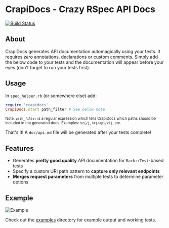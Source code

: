 # CrapiDocs - Crazy RSpec API Docs

[![Build Status](https://travis-ci.org/mikejholly/crapidocs.svg?branch=master)](https://travis-ci.org/mikejholly/crapidocs)

## About

CrapiDocs generates API documentation automagically using your tests. It requires _zero_
annotations, declarations or custom comments. Simply add the below code to your tests and the
documentation will appear before your eyes (don't forget to run your tests first).

## Usage

In `spec_helper.rb` (or somewhere else) add:

```ruby
require 'crapidocs'
CrapiDocs.start path_filter # See below note
```

<small>Note: `path_filter` is a regular expression which tells CrapiDocs which paths should be
included in the generated docs. Examples: `%r{/}`, `%r{/api/v1}`, etc.</small>

That's it! A `doc/api.md` file will be generated after your tests complete!

## Features

* Generates **pretty good quality** API documentation for `Rack::Test`-based tests
* Specify a custom URI path pattern to **capture only relevant endpoints**
* **Merges request parameters** from multiple tests to determine parameter options

## Example

![Example](http://i.imgur.com/6nvHC4C.png)

Check out the [examples](/example) directory for example output and working tests.

